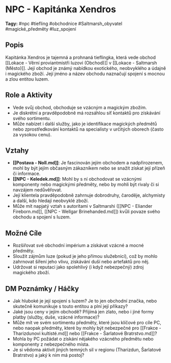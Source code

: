 # NPC - Kapitánka Xendros

**Tagy:** #npc #tiefling #obchodnice #Saltmarsh_obyvatel #magické_předměty #Iuz_spojení

## Popis
Kapitánka Xendros je tajemná a prohnaná tieflingka, která vede obchod [[Lokace - Věrní proviantmistři Iuzovi (Obchod)]] v [[Lokace - Saltmarsh (Město)]]. Její obchod je známý nabídkou exotického, neobvyklého a údajně i magického zboží. Její jméno a název obchodu naznačují spojení s mocnou a zlou entitou Iuzem.

## Role a Aktivity
*   Vede svůj obchod, obchoduje se vzácným a magickým zbožím.
*   Je diskrétní a pravděpodobně má rozsáhlou síť kontaktů pro získávání svého sortimentu.
*   Může nabízet i další služby, jako je identifikace magických předmětů nebo zprostředkování kontaktů na specialisty v určitých oborech (často za vysokou cenu).

## Vztahy
*   **[[Postava - Noll.md]]**: Je fascinován jejím obchodem a nadpřirozenem, mohl by být jejím občasným zákazníkem nebo se snažit získat její přízeň či informace.
*   **[[NPC - Keledek.md]]**: Mohl by s ní obchodovat se vzácnými komponenty nebo magickými předměty, nebo by mohli být rivaly či si navzájem nedůvěřovat.
*   Její klientela pravděpodobně zahrnuje dobrodruhy, čaroděje, alchymisty a další, kdo hledají neobvyklé zboží.
*   Může mít napjatý vztah s autoritami v Saltmarshi ([[NPC - Eliander Fireborn.md]], [[NPC - Wellgar Brinehanded.md]]) kvůli povaze svého obchodu a spojení s Iuzem.

## Možné Cíle
*   Rozšiřovat své obchodní impérium a získávat vzácné a mocné předměty.
*   Sloužit zájmům Iuze (pokud je jeho přímou služebnicí), což by mohlo zahrnovat šíření jeho vlivu, získávání duší nebo artefaktů pro něj.
*   Udržovat si reputaci jako spolehlivý (i když nebezpečný) zdroj magického zboží.

## DM Poznámky / Háčky
*   Jak hluboké je její spojení s Iuzem? Je to jen obchodní značka, nebo skutečně komunikuje s touto entitou a plní její příkazy?
*   Jaké jsou ceny v jejím obchodě? Přijímá jen zlato, nebo i jiné formy platby (služby, duše, vzácné informace)?
*   Může mít ve svém sortimentu předměty, které jsou klíčové pro cíle PC, nebo naopak předměty, které by mohly být nebezpečné pro [[Frakce - Tharizdunovi kultisté.md]] nebo [[Frakce - Šarlatové Bratrstvo.md]]?
*   Mohla by PC požádat o získání nějakého vzácného předmětu nebo komponenty z nebezpečného místa.
*   Je si vědoma aktivit jiných temných sil v regionu (Tharizdun, Šarlatové Bratrstvo) a jaký k nim má postoj?